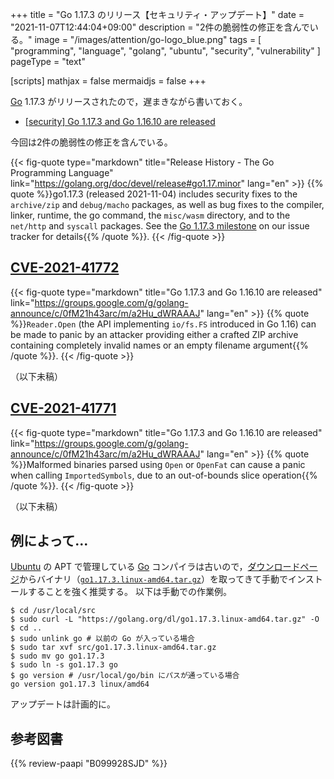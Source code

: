 +++
title = "Go 1.17.3 のリリース【セキュリティ・アップデート】"
date =  "2021-11-07T12:44:04+09:00"
description = "2件の脆弱性の修正を含んでいる。"
image = "/images/attention/go-logo_blue.png"
tags  = [ "programming", "language", "golang", "ubuntu", "security", "vulnerability" ]
pageType = "text"

[scripts]
  mathjax = false
  mermaidjs = false
+++

[Go] 1.17.3 がリリースされたので，遅まきながら書いておく。

- [[security] Go 1.17.3 and Go 1.16.10 are released](https://groups.google.com/g/golang-announce/c/0fM21h43arc/m/a2Hu_dWRAAAJ)

今回は2件の脆弱性の修正を含んでいる。

{{< fig-quote type="markdown" title="Release History - The Go Programming Language" link="https://golang.org/doc/devel/release#go1.17.minor" lang="en" >}}
{{% quote %}}go1.17.3 (released 2021-11-04) includes security fixes to the `archive/zip` and `debug/macho` packages, as well as bug fixes to the compiler, linker, runtime, the go command, the `misc/wasm` directory, and to the `net/http` and `syscall` packages. See the [Go 1.17.3 milestone](https://github.com/golang/go/issues?q=milestone%3AGo1.17.3+label%3ACherryPickApproved) on our issue tracker for details{{% /quote %}}.
{{< /fig-quote >}}

## [CVE-2021-41772]

{{< fig-quote type="markdown" title="Go 1.17.3 and Go 1.16.10 are released" link="https://groups.google.com/g/golang-announce/c/0fM21h43arc/m/a2Hu_dWRAAAJ" lang="en" >}}
{{% quote %}}`Reader.Open` (the API implementing `io/fs.FS` introduced in Go 1.16) can be made to panic by an attacker providing either a crafted ZIP archive containing completely invalid names or an empty filename argument{{% /quote %}}.
{{< /fig-quote >}}

（以下未稿）

## [CVE-2021-41771]

{{< fig-quote type="markdown" title="Go 1.17.3 and Go 1.16.10 are released" link="https://groups.google.com/g/golang-announce/c/0fM21h43arc/m/a2Hu_dWRAAAJ" lang="en" >}}
{{% quote %}}Malformed binaries parsed using `Open` or `OpenFat` can cause a panic when calling `ImportedSymbols`, due to an out-of-bounds slice operation{{% /quote %}}.
{{< /fig-quote >}}

（以下未稿）

## 例によって...

[Ubuntu] の APT で管理している [Go] コンパイラは古いので，[ダウンロードページ](https://golang.org/dl/ "Downloads - The Go Programming Language")からバイナリ（[`go1.17.3.linux-amd64.tar.gz`](https://golang.org/dl/go1.17.3.linux-amd64.tar.gz)）を取ってきて手動でインストールすることを強く推奨する。
以下は手動での作業例。

```text
$ cd /usr/local/src
$ sudo curl -L "https://golang.org/dl/go1.17.3.linux-amd64.tar.gz" -O
$ cd ..
$ sudo unlink go # 以前の Go が入っている場合
$ sudo tar xvf src/go1.17.3.linux-amd64.tar.gz
$ sudo mv go go1.17.3
$ sudo ln -s go1.17.3 go
$ go version # /usr/local/go/bin にパスが通っている場合
go version go1.17.3 linux/amd64
```

アップデートは計画的に。

[Go]: https://golang.org/ "The Go Programming Language"
[Ubuntu]: https://www.ubuntu.com/ "The leading operating system for PCs, IoT devices, servers and the cloud | Ubuntu"
[CVE-2021-41772]: https://nvd.nist.gov/vuln/detail/CVE-2021-41772
[CVE-2021-41771]: https://nvd.nist.gov/vuln/detail/CVE-2021-41771

## 参考図書

{{% review-paapi "B099928SJD" %}} <!-- プログラミング言語Go -->
